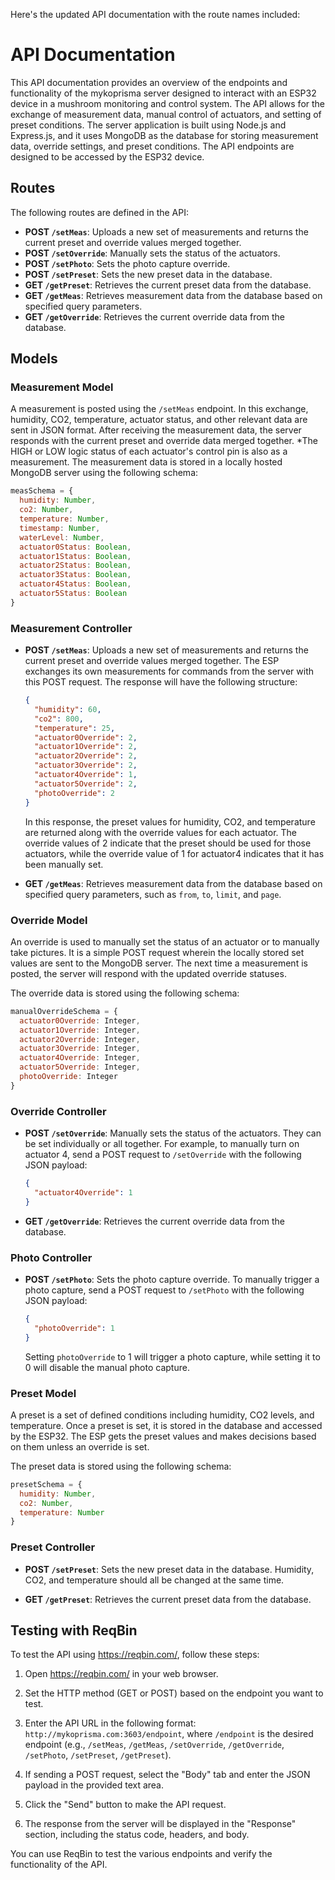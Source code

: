 Here's the updated API documentation with the route names included:

# API Documentation

This API documentation provides an overview of the endpoints and functionality of the mykoprisma server designed to interact with an ESP32 device in a mushroom monitoring and control system. The API allows for the exchange of measurement data, manual control of actuators, and setting of preset conditions.
The server application is built using Node.js and Express.js, and it uses MongoDB as the database for storing measurement data, override settings, and preset conditions. The API endpoints are designed to be accessed by the ESP32 device.

## Routes

The following routes are defined in the API:

- **POST `/setMeas`**: Uploads a new set of measurements and returns the current preset and override values merged together.
- **POST `/setOverride`**: Manually sets the status of the actuators.
- **POST `/setPhoto`**: Sets the photo capture override.
- **POST `/setPreset`**: Sets the new preset data in the database.
- **GET `/getPreset`**: Retrieves the current preset data from the database.
- **GET `/getMeas`**: Retrieves measurement data from the database based on specified query parameters.
- **GET `/getOverride`**: Retrieves the current override data from the database.

## Models

### Measurement Model

A measurement is posted using the `/setMeas` endpoint. In this exchange, humidity, CO2, temperature, actuator status, and other relevant data are sent in JSON format. After receiving the measurement data, the server responds with the current preset and override data merged together.
*The HIGH or LOW logic status of each actuator's control pin is also as a measurement.
The measurement data is stored in a locally hosted MongoDB server using the following schema:

```javascript
measSchema = {
  humidity: Number,
  co2: Number,
  temperature: Number,
  timestamp: Number,
  waterLevel: Number,
  actuator0Status: Boolean,
  actuator1Status: Boolean,
  actuator2Status: Boolean,
  actuator3Status: Boolean,
  actuator4Status: Boolean,
  actuator5Status: Boolean
}
```

### Measurement Controller

- **POST `/setMeas`**: Uploads a new set of measurements and returns the current preset and override values merged together. The ESP exchanges its own measurements for commands from the server with this POST request. The response will have the following structure:

  ```json
  {
    "humidity": 60,
    "co2": 800,
    "temperature": 25,
    "actuator0Override": 2,
    "actuator1Override": 2,
    "actuator2Override": 2,
    "actuator3Override": 2,
    "actuator4Override": 1,
    "actuator5Override": 2,
    "photoOverride": 2
  }
  ```

  In this response, the preset values for humidity, CO2, and temperature are returned along with the override values for each actuator. The override values of 2 indicate that the preset should be used for those actuators, while the override value of 1 for actuator4 indicates that it has been manually set.

- **GET `/getMeas`**: Retrieves measurement data from the database based on specified query parameters, such as `from`, `to`, `limit`, and `page`.

### Override Model

An override is used to manually set the status of an actuator or to manually take pictures. It is a simple POST request wherein the locally stored set values are sent to the MongoDB server. The next time a measurement is posted, the server will respond with the updated override statuses.

The override data is stored using the following schema:

```javascript
manualOverrideSchema = {
  actuator0Override: Integer,
  actuator1Override: Integer,
  actuator2Override: Integer,
  actuator3Override: Integer,
  actuator4Override: Integer,
  actuator5Override: Integer,
  photoOverride: Integer
}
```

### Override Controller

- **POST `/setOverride`**: Manually sets the status of the actuators. They can be set individually or all together. For example, to manually turn on actuator 4, send a POST request to `/setOverride` with the following JSON payload:

  ```json
  {
    "actuator4Override": 1
  }
  ```

- **GET `/getOverride`**: Retrieves the current override data from the database.

### Photo Controller

- **POST `/setPhoto`**: Sets the photo capture override. To manually trigger a photo capture, send a POST request to `/setPhoto` with the following JSON payload:

  ```json
  {
    "photoOverride": 1
  }
  ```

  Setting `photoOverride` to 1 will trigger a photo capture, while setting it to 0 will disable the manual photo capture.

### Preset Model

A preset is a set of defined conditions including humidity, CO2 levels, and temperature. Once a preset is set, it is stored in the database and accessed by the ESP32. The ESP gets the preset values and makes decisions based on them unless an override is set.

The preset data is stored using the following schema:

```javascript
presetSchema = {
  humidity: Number,
  co2: Number,
  temperature: Number
}
```

### Preset Controller

- **POST `/setPreset`**: Sets the new preset data in the database. Humidity, CO2, and temperature should all be changed at the same time.

- **GET `/getPreset`**: Retrieves the current preset data from the database.

## Testing with ReqBin

To test the API using https://reqbin.com/, follow these steps:

1. Open https://reqbin.com/ in your web browser.

2. Set the HTTP method (GET or POST) based on the endpoint you want to test.

3. Enter the API URL in the following format: `http://mykoprisma.com:3603/endpoint`, where `/endpoint` is the desired endpoint (e.g., `/setMeas`, `/getMeas`, `/setOverride`, `/getOverride`, `/setPhoto`, `/setPreset`, `/getPreset`).

4. If sending a POST request, select the "Body" tab and enter the JSON payload in the provided text area.

5. Click the "Send" button to make the API request.

6. The response from the server will be displayed in the "Response" section, including the status code, headers, and body.

You can use ReqBin to test the various endpoints and verify the functionality of the API.
